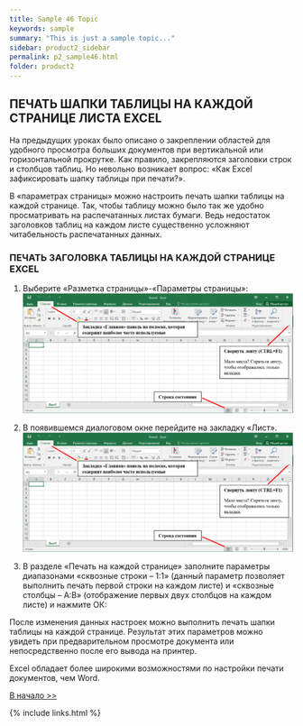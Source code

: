 ```yaml
---
title: Sample 46 Topic
keywords: sample
summary: "This is just a sample topic..."
sidebar: product2_sidebar
permalink: p2_sample46.html
folder: product2
---
```


## ПЕЧАТЬ ШАПКИ ТАБЛИЦЫ НА КАЖДОЙ СТРАНИЦЕ ЛИСТА EXCEL

На предыдущих уроках было описано о закреплении областей для удобного просмотра больших документов при вертикальной или горизонтальной прокрутке. Как правило, закрепляются заголовки строк и столбцов таблиц. Но невольно возникает вопрос: «Как Excel зафиксировать шапку таблицы при печати?».

В «параметрах страницы» можно настроить печать шапки таблицы на каждой странице. Так, чтобы таблицу можно было так же удобно просматривать на распечатанных листах бумаги. Ведь недостаток заголовков таблиц на каждом листе существенно усложняют читабельность распечатанных данных.

### ПЕЧАТЬ ЗАГОЛОВКА ТАБЛИЦЫ НА КАЖДОЙ СТРАНИЦЕ EXCEL

1. Выберите «Разметка страницы»-«Параметры страницы»:
    ![картинка](/images/img11.png)

2. В появившемся диалоговом окне перейдите на закладку «Лист».
    ![картинка](/images/img11.png)

3. В разделе «Печать на каждой странице» заполните параметры диапазонами «сквозные строки – 1:1» (данный параметр позволяет выполнить печать первой строки на каждом листе) и «сквозные столбцы – A:В» (отображение первых двух столбцов на каждом листе) и нажмите ОК:

После изменения данных настроек можно выполнить печать шапки таблицы на каждой странице. Результат этих параметров можно увидеть при предварительном просмотре документа или непосредственно после его вывода на принтер.

Excel обладает более широкими возможностями по настройки печати документов, чем Word.

[В начало >>](p2_landing_page.html)

{% include links.html %}